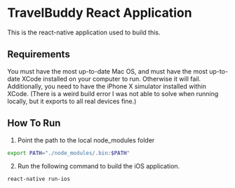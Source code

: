 # TravelBuddy React Application
This is the react-native application used to build this.

## Requirements
You must have the most up-to-date Mac OS, and must have the most up-to-date XCode installed on your computer to run. Otherwise it will fail. Additionally, you need to have the iPhone X simulator installed within XCode. (There is a weird build error I was not able to solve when running locally, but it exports to all real devices fine.)

## How To Run

1. Point the path to the local node_modules folder

```bash
export PATH="./node_modules/.bin:$PATH"
```

2. Run the following command to build the iOS application.



```bash
react-native run-ios
```